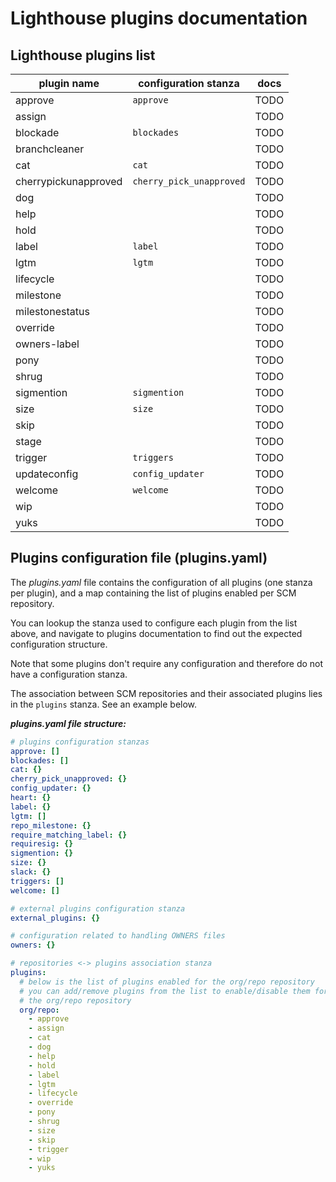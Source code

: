 # Lighthouse plugins documentation

## Lighthouse plugins list

| plugin name           | configuration stanza    | docs |
| --------------------- | ------------------------- | ---- |
| approve               | `approve`                 | TODO |
| assign                |                           | TODO |
| blockade              | `blockades`               | TODO |
| branchcleaner         |                           | TODO |
| cat                   | `cat`                     | TODO |
| cherrypickunapproved  | `cherry_pick_unapproved`  | TODO |
| dog                   |                           | TODO |
| help                  |                           | TODO |
| hold                  |                           | TODO |
| label                 | `label`                   | TODO |
| lgtm                  | `lgtm`                    | TODO |
| lifecycle             |                           | TODO |
| milestone             |                           | TODO |
| milestonestatus       |                           | TODO |
| override              |                           | TODO |
| owners-label          |                           | TODO |
| pony                  |                           | TODO |
| shrug                 |                           | TODO |
| sigmention            | `sigmention`              | TODO |
| size                  | `size`                    | TODO |
| skip                  |                           | TODO |
| stage                 |                           | TODO |
| trigger               | `triggers`                | TODO |
| updateconfig          | `config_updater`          | TODO |
| welcome               | `welcome`                 | TODO |
| wip                   |                           | TODO |
| yuks                  |                           | TODO |

## Plugins configuration file (plugins.yaml)

The _plugins.yaml_ file contains the configuration of all plugins (one stanza per plugin), and a map containing the list of plugins enabled per SCM repository.

You can lookup the stanza used to configure each plugin from the list above, and navigate to plugins documentation to find out the expected configuration structure.

Note that some plugins don't require any configuration and therefore do not have a configuration stanza.

The association between SCM repositories and their associated plugins lies in the `plugins` stanza. See an example below.

***plugins.yaml file structure:***
```yaml
# plugins configuration stanzas
approve: []
blockades: []
cat: {}
cherry_pick_unapproved: {}
config_updater: {}
heart: {}
label: {}
lgtm: []
repo_milestone: {}
require_matching_label: {}
requiresig: {}
sigmention: {}
size: {}
slack: {}
triggers: []
welcome: []

# external plugins configuration stanza
external_plugins: {}

# configuration related to handling OWNERS files
owners: {}

# repositories <-> plugins association stanza
plugins:
  # below is the list of plugins enabled for the org/repo repository
  # you can add/remove plugins from the list to enable/disable them for
  # the org/repo repository
  org/repo:
    - approve
    - assign
    - cat
    - dog
    - help
    - hold
    - label
    - lgtm
    - lifecycle
    - override
    - pony
    - shrug
    - size
    - skip
    - trigger
    - wip
    - yuks
```